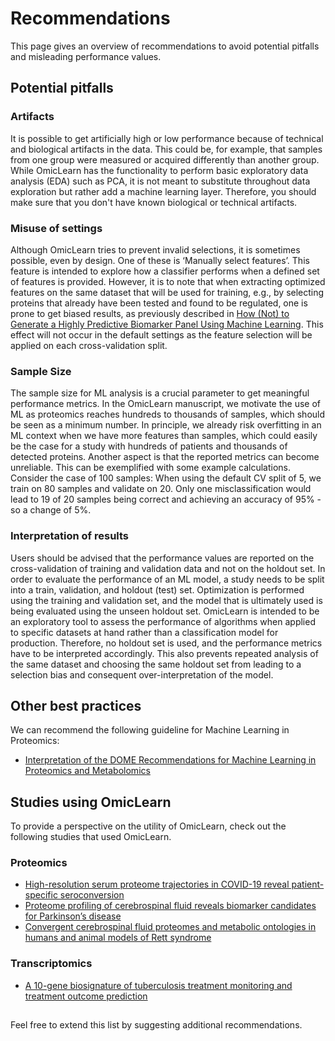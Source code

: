 # Recommendations

This page gives an overview of recommendations to avoid potential pitfalls and misleading performance values.

## Potential pitfalls

### Artifacts
It is possible to get artificially high or low performance because of technical and biological artifacts in the data. This could be, for example, that samples from one group were measured or acquired differently than another group. While OmicLearn has the functionality to perform basic exploratory data analysis (EDA) such as PCA, it is not meant to substitute throughout data exploration but rather add a machine learning layer. Therefore, you should make sure that you don't have known biological or technical artifacts.

### Misuse of settings
Although OmicLearn tries to prevent invalid selections, it is sometimes possible, even by design. One of these is ‘Manually select features’. This feature is intended to explore how a classifier performs when a defined set of features is provided. However, it is to note that when extracting optimized features on the same dataset that will be used for training, e.g., by selecting proteins that already have been tested and found to be regulated, one is prone to get biased results, as previously described in
[How (Not) to Generate a Highly Predictive Biomarker Panel Using Machine Learning](https://pubs.acs.org/doi/10.1021/acs.jproteome.2c00117). This effect will not occur in the default settings as the feature selection will be applied on each cross-validation split.

### Sample Size
The sample size for ML analysis is a crucial parameter to get meaningful performance metrics. In the OmicLearn manuscript, we motivate the use of ML as proteomics reaches hundreds to thousands of samples, which should be seen as a minimum number.
In principle, we already risk overfitting in an ML context when we have more features than samples, which could easily be the case for a study with hundreds of patients and thousands of detected proteins.
Another aspect is that the reported metrics can become unreliable. This can be exemplified with some example calculations.
Consider the case of 100 samples: When using the default CV split of 5, we train on 80 samples and validate on 20. Only one misclassification would lead to 19 of 20 samples being correct and achieving an accuracy of 95% - so a change of 5%.

### Interpretation of results
Users should be advised that the performance values are reported on the cross-validation of training and validation data and not on the holdout set. In order to evaluate the performance of an ML model, a study needs to be split into a train, validation, and holdout (test) set. Optimization is performed using the training and validation set, and the model that is ultimately used is being evaluated using the unseen holdout set. OmicLearn is intended to be an exploratory tool to assess the performance of algorithms when applied to specific datasets at hand rather than a classification model for production. Therefore, no holdout set is used, and the performance metrics have to be interpreted accordingly. This also prevents repeated analysis of the same dataset and choosing the same holdout set from leading to a selection bias and consequent over-interpretation of the model.

## Other best practices
We can recommend the following guideline for Machine Learning in Proteomics:
 - [Interpretation of the DOME Recommendations for Machine Learning in Proteomics and Metabolomics](https://pubs.acs.org/doi/10.1021/acs.jproteome.1c00900)

## Studies using OmicLearn
To provide a perspective on the utility of OmicLearn, check out the following studies that used OmicLearn.

### Proteomics
- [High-resolution serum proteome trajectories in COVID-19 reveal patient-specific seroconversion](https://www.embopress.org/doi/full/10.15252/emmm.202114167)
- [Proteome profiling of cerebrospinal fluid reveals biomarker candidates for Parkinson’s disease](https://doi.org/10.1016/j.xcrm.2022.100661)
- [Convergent cerebrospinal fluid proteomes and metabolic ontologies in humans and animal models of Rett syndrome](https://doi.org/10.1016/j.isci.2022.104966)

### Transcriptomics
- [A 10-gene biosignature of tuberculosis treatment monitoring and treatment outcome prediction](https://doi.org/10.1016/j.tube.2021.102138)


## 
Feel free to extend this list by suggesting additional recommendations.
